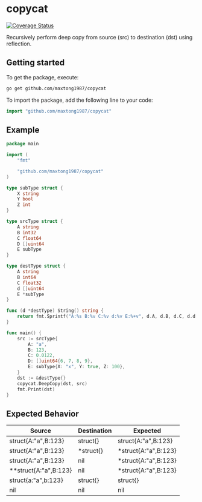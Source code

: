 # copycat
[![Coverage Status](https://coveralls.io/repos/github/maxtong1987/copycat/badge.svg?branch=master)](https://coveralls.io/github/maxtong1987/copycat?branch=master)

Recursively perform deep copy from source (src) to destination (dst) using reflection.

## Getting started

To get the package, execute:
```sh
go get github.com/maxtong1987/copycat
```

To import the package, add the following line to your code:
```go
import "github.com/maxtong1987/copycat"
```

## Example
```go
package main

import (
	"fmt"

	"github.com/maxtong1987/copycat"
)

type subType struct {
	X string
	Y bool
	Z int
}

type srcType struct {
	A string
	B int32
	C float64
	D []uint64
	E subType
}

type destType struct {
	A string
	B int64
	C float32
	d []uint64
	E *subType
}

func (d *destType) String() string {
	return fmt.Sprintf("A:%s B:%v C:%v d:%v E:%+v", d.A, d.B, d.C, d.d, *d.E)
}

func main() {
	src := srcType{
		A: "a",
		B: 123,
		C: 0.0122,
		D: []uint64{6, 7, 8, 9},
		E: subType{X: "x", Y: true, Z: 100},
	}
	dst := &destType{}
	copycat.DeepCopy(dst, src)
	fmt.Print(dst)
}
```

## Expected Behavior

|Source|Destination|Expected|
|---|---|---|
|struct{A:"a",B:123}|struct{}|struct{A:"a",B:123}|
|struct{A:"a",B:123}|*struct{}|*struct{A:"a",B:123}|
|struct{A:"a",B:123}|nil|*struct{A:"a",B:123}|
|**struct{A:"a",B:123}|nil|*struct{A:"a",B:123}|
|struct{a:"a",b:123}|struct{}|struct{}|
|nil|nil|nil|
